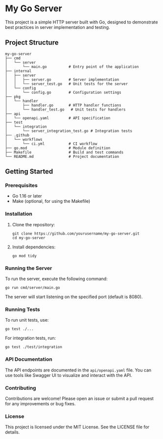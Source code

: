 # My Go Server

This project is a simple HTTP server built with Go, designed to demonstrate best practices in server implementation and testing.

## Project Structure

```
my-go-server
├── cmd
│   └── server
│       └── main.go          # Entry point of the application
├── internal
│   ├── server
│   │   ├── server.go        # Server implementation
│   │   └── server_test.go   # Unit tests for the server
│   └── config
│       └── config.go        # Configuration settings
├── pkg
│   └── handler
│       ├── handler.go       # HTTP handler functions
│       └── handler_test.go   # Unit tests for handlers
├── api
│   └── openapi.yaml         # API specification
├── test
│   └── integration
│       └── server_integration_test.go # Integration tests
├── .github
│   └── workflows
│       └── ci.yml           # CI workflow
├── go.mod                   # Module definition
├── Makefile                 # Build and test commands
└── README.md                # Project documentation
```

## Getting Started

### Prerequisites

- Go 1.16 or later
- Make (optional, for using the Makefile)

### Installation

1. Clone the repository:
   ```
   git clone https://github.com/yourusername/my-go-server.git
   cd my-go-server
   ```

2. Install dependencies:
   ```
   go mod tidy
   ```

### Running the Server

To run the server, execute the following command:

```
go run cmd/server/main.go
```

The server will start listening on the specified port (default is 8080).

### Running Tests

To run unit tests, use:

```
go test ./...
```

For integration tests, run:

```
go test ./test/integration
```

### API Documentation

The API endpoints are documented in the `api/openapi.yaml` file. You can use tools like Swagger UI to visualize and interact with the API.

### Contributing

Contributions are welcome! Please open an issue or submit a pull request for any improvements or bug fixes.

### License

This project is licensed under the MIT License. See the LICENSE file for details.